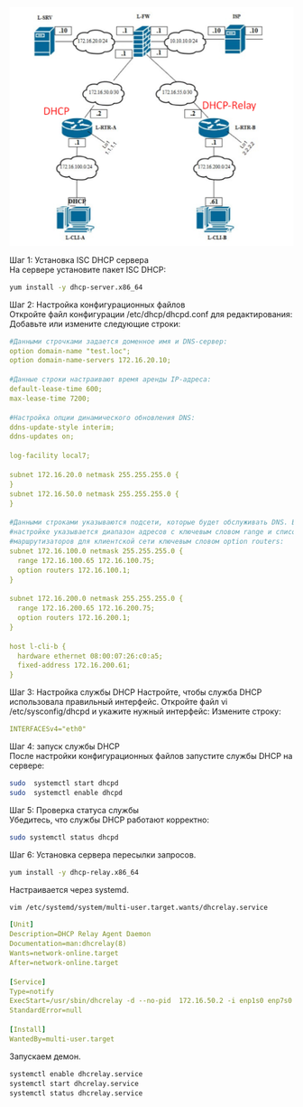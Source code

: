 ![Карта сети ](/dhcp.png)

Шаг 1: Установка ISC DHCP сервера\
На сервере установите пакет ISC DHCP:
```bash
yum install -y dhcp-server.x86_64
```


Шаг 2: Настройка конфигурационных файлов\
Откройте файл конфигурации /etc/dhcp/dhcpd.conf для редактирования:\
Добавьте или измените следующие строки:
```yaml
#Данными строчками задается доменное имя и DNS-сервер:
option domain-name "test.loc";
option domain-name-servers 172.16.20.10;

#Данные строки настраивают время аренды IP-адреса:
default-lease-time 600;
max-lease-time 7200;

#Настройка опции динамического обновления DNS:
ddns-update-style interim;
ddns-updates on;

log-facility local7;

subnet 172.16.20.0 netmask 255.255.255.0 {
}
subnet 172.16.50.0 netmask 255.255.255.0 {
}

#Данными строками указываются подсети, которые будет обслуживать DNS. В их
#настройке указывается диапазон адресов с ключевым словом range и список IP-адресов
#маршрутизаторов для клиентской сети ключевым словом option routers:
subnet 172.16.100.0 netmask 255.255.255.0 {
  range 172.16.100.65 172.16.100.75;
  option routers 172.16.100.1;
}

subnet 172.16.200.0 netmask 255.255.255.0 {
  range 172.16.200.65 172.16.200.75;
  option routers 172.16.200.1;
}

host l-cli-b {
  hardware ethernet 08:00:07:26:c0:a5;
  fixed-address 172.16.200.61;
}
```
Шаг 3: Настройка службы DHCP
Настройте, чтобы служба DHCP использовала правильный интерфейс.
Откройте файл vi /etc/sysconfig/dhcpd и укажите нужный интерфейс:
Измените строку:
```yaml
INTERFACESv4="eth0"
```
Шаг 4: запуск службы DHCP\
После настройки конфигурационных файлов запустите службы DHCP на сервере:
```bash
sudo  systemctl start dhcpd
sudo  systemctl enable dhcpd
```
Шаг 5: Проверка статуса службы\
Убедитесь, что службы DHCP работают корректно:
```bash
sudo systemctl status dhcpd
```


Шаг 6: Установка сервера пересылки запросов.
```bash
yum install -y dhcp-relay.x86_64
```
Настраивается через systemd.
```bash
vim /etc/systemd/system/multi-user.target.wants/dhcrelay.service
```
```yaml
[Unit]
Description=DHCP Relay Agent Daemon
Documentation=man:dhcrelay(8)
Wants=network-online.target
After=network-online.target

[Service]
Type=notify
ExecStart=/usr/sbin/dhcrelay -d --no-pid  172.16.50.2 -i enp1s0 enp7s0
StandardError=null

[Install]
WantedBy=multi-user.target
```
Запускаем демон.
```bash
systemctl enable dhcrelay.service 
systemctl start dhcrelay.service 
systemctl status dhcrelay.service 
```





